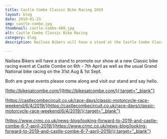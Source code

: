 ```yaml
---
title: Castle Combe Classic Bike Racing 2019
layout: blog
date: 2019-01-23
img: castle-combe.jpg
thumbnail: castle-combe-400.jpg
alt: Castle Combe Classic Bike Racing
category: blog
description: Nailsea Bikers will have a stand at the Castle Combe Classic Bike Racing event

---
```


Nailsea Bikers will have a stand to promote our show at a new Classic bike racing event at Castle Combe on 6th - 7th April as well as the usual Grand National bike racing on the 31st Aug & 1st Sept.

Both are great events please come along and visit our stand and say hello.

[http://bikesatcombe.com/](http://bikesatcombe.com/){:target="_blank"}

[https://castlecombecircuit.co.uk/race-days/classic-motorcycle-race-weekend/6/4/2019/](https://castlecombecircuit.co.uk/race-days/classic-motorcycle-race-weekend/6/4/2019/){:target="_blank"}


[https://www.crmc.co.uk/news-blog/looking-forward-to-2019-and-castle-combe-6-7-april-2019/](https://www.crmc.co.uk/news-blog/looking-forward-to-2019-and-castle-combe-6-7-april-2019/){:target="_blank"}